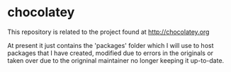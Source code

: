 # chocolatey

This repository is related to the project found at http://chocolatey.org

At present it just contains the 'packages' folder which I will use to host packages that I have created, modified due to errors in the originals or taken over due to the origninal maintainer no longer keeping it up-to-date.
